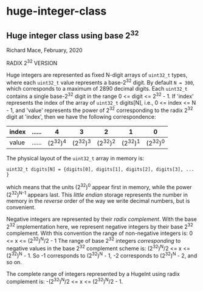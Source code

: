 # huge-integer-class
## Huge integer class using base 2<sup>32</sup>

Richard Mace, February, 2020
 
RADIX 2<sup>32</sup> VERSION

Huge integers are represented as fixed N-digit arrays of `uint32_t` types, where
each `uint32_t` value represents a base-2<sup>32</sup> digit. By default `N = 300`, which 
corresponds to a maximum of 2890 decimal digits. Each `uint32_t` contains 
a single base-2<sup>32</sup> digit in the range 0 <= digit <= 2<sup>32</sup> - 1. If 'index' 
represents the index of the array of `uint32_t` digits[N], 
i.e., 0 <= index <= N - 1, and 'value' represents the power of 2<sup>32</sup> 
corresponding to the radix 2<sup>32</sup> digit at 'index', then we have the following 
correspondence:

 index  |...... |     4    |     3    |     2    |     1    |     0    |
 -------|-------|----------|----------|----------|----------|----------|
 value  |...... | (2<sup>32</sup>)<sup>4</sup> | (2<sup>32</sup>)<sup>3</sup> | (2<sup>32</sup>)<sup>2</sup> | (2<sup>32</sup>)<sup>1</sup> | (2<sup>32</sup>)<sup>0</sup> |

The physical layout of the `uint32_t` array in memory is:

`uint32_t digits[N] = {digits[0], digits[1], digits[2], digits[3], ... }`

which means that the units (2<sup>32</sup>)<sup>0</sup> appear first in memory, while the power 
(2<sup>32</sup>)<sup>N-1</sup> appears last. This *little endian* storage represents the 
number in memory in the *reverse* order of the way we write decimal numbers, 
but is convenient.

Negative integers are represented by their *radix complement*. With the 
base 2<sup>32</sup> implementation here, we represent negative integers by their base 
2<sup>32</sup> complement. With this convention the range of 
non-negative integers is:
                      0 <= x <= (2<sup>32</sup>)<sup>N</sup>/2 - 1
The range of base 2<sup>32</sup> integers *corresponding* to negative values in the
base 2<sup>32</sup> complement scheme is:
                       (2<sup>32</sup>)<sup>N</sup>/2 <= x <= (2<sup>32</sup>)<sup>N</sup> - 1. 
So -1 corresponds to (2<sup>32</sup>)<sup>N</sup> - 1, -2 corresponds to (2<sup>32</sup>)<sup>N</sup> - 2, and so on.
  
The complete range of integers represented by a HugeInt using radix 
complement is:
               -(2<sup>32</sup>)<sup>N</sup>/2 <= x <= (2<sup>32</sup>)<sup>N</sup>/2 - 1.
